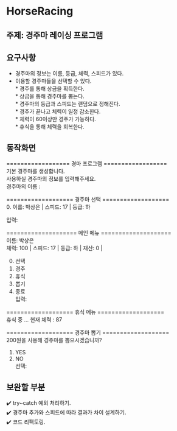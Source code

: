# HorseRacing

## 주제: 경주마 레이싱 프로그램

## 요구사항
* 경주마의 정보는 이름, 등급, 체력, 스피드가 있다.        
* 이용할 경주마들을 선택할 수 있다.              
*️ 경주를 통해 상금을 획득한다.            
*️ 상금을 통해 경주마를 뽑는다.           
*️ 경주마의 등급과 스피드는 랜덤으로 정해진다.            
*️ 경주가 끝나고 체력이 일정 감소한다.           
*️ 체력이 60이상만 경주가 가능하다.          
*️ 휴식을 통해 체력을 회복한다.             

## 동작화면
================== 경마 프로그램 ==================<br/>
기본 경주마를 생성합니다.<br/>
사용하실 경주마의 정보를 입력해주세요.<br/>
경주마의 이름 : <br/>

=================== 경주마 선택 ===================<br/>
 0. 이름: 박상은   	| 스피드: 17 | 등급: 하<br/>

입력: <br/>

==================== 메인 메뉴 ====================<br/>
이름: 박상은   	 <br/>
체력: 100 | 스피드: 17 | 등급: 하 | 재산: 0 |  <br/>

0. 선택<br/>
1. 경주<br/>
2. 휴식<br/>
3. 뽑기<br/>
4. 종료<br/>
입력: <br/>

=================== 휴식 메뉴 ===================<br/>
휴식 중 ... 현재 체력 : 87<br/>

=================== 경주마 뽑기 ===================<br/>
200원을 사용해 경주마를 뽑으시겠습니까?<br/>
1. YES <br/>
2. NO <br/>
선택: <br/>

## 보완할 부분
✔️ try~catch 예외 처리하기.                         
✔️ 경주마 추가와 스피드에 따라 결과가 차이 설계하기.                         
✔️ 코드 리팩토링.        



